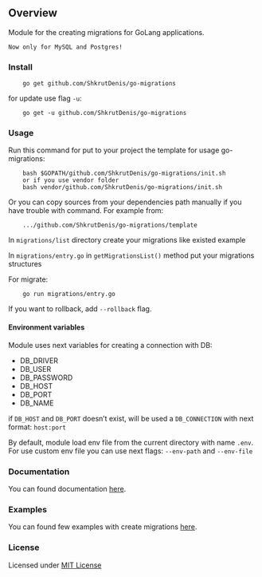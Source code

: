 ## Overview

Module for the creating migrations for GoLang applications.
 
`Now only for MySQL and Postgres!`

### Install

```
    go get github.com/ShkrutDenis/go-migrations
```

for update use flag `-u`:

```
    go get -u github.com/ShkrutDenis/go-migrations
```

### Usage

Run this command for put to your project the template for usage go-migrations:
```
    bash $GOPATH/github.com/ShkrutDenis/go-migrations/init.sh
    or if you use vendor folder
    bash vendor/github.com/ShkrutDenis/go-migrations/init.sh
```

Or you can copy sources from your dependencies path manually if you have trouble with command.
For example from:
```
    .../github.com/ShkrutDenis/go-migrations/template
```

In `migrations/list` directory create your migrations like existed example

In `migrations/entry.go` in `getMigrationsList()` method put your migrations structures

For migrate:
```
    go run migrations/entry.go
```

If you want to rollback, add `--rollback` flag.

#### Environment variables

Module uses next variables for creating a connection with DB:

- DB_DRIVER
- DB_USER
- DB_PASSWORD
- DB_HOST
- DB_PORT
- DB_NAME

if `DB_HOST` and `DB_PORT` doesn’t exist, will be used a `DB_CONNECTION` with next format: `host:port`

By default, module load env file from the current directory with name `.env`. For use custom env file you can use next flags: `--env-path` and `--env-file`

### Documentation

You can found documentation [here](https://github.com/ShkrutDenis/go-migrations/tree/master/docs).

### Examples

You can found few examples with create migrations [here](https://github.com/ShkrutDenis/go-migrations/tree/master/examples).

### License

Licensed under [MIT License](https://github.com/ShkrutDenis/go-migrations/blob/master/LICENSE)

